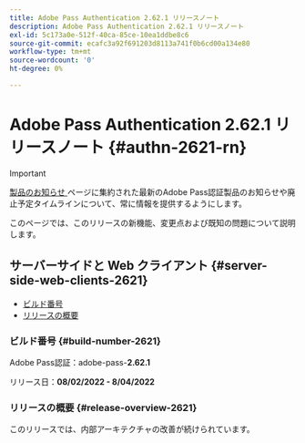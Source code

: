 ```yaml
---
title: Adobe Pass Authentication 2.62.1 リリースノート
description: Adobe Pass Authentication 2.62.1 リリースノート
exl-id: 5c173a0e-512f-40ca-85ce-10ea1ddbe8c6
source-git-commit: ecafc3a92f691203d8113a741f0b6cd00a134e80
workflow-type: tm+mt
source-wordcount: '0'
ht-degree: 0%

---
```


# Adobe Pass Authentication 2.62.1 リリースノート {#authn-2621-rn}

>[!IMPORTANT]
>
> [ 製品のお知らせ ](/help/authentication/product-announcements.md) ページに集約された最新のAdobe Pass認証製品のお知らせや廃止予定タイムラインについて、常に情報を提供するようにします。

このページでは、このリリースの新機能、変更点および既知の問題について説明します。

## サーバーサイドと Web クライアント {#server-side-web-clients-2621}

* [ビルド番号](#build-number-2621)
* [リリースの概要](#release-overview-2621)

### ビルド番号 {#build-number-2621}

Adobe Pass認証：adobe-pass-**2.62.1**

リリース日：**08/02/2022 - 8/04/2022**

### リリースの概要 {#release-overview-2621}

このリリースでは、内部アーキテクチャの改善が続けられています。
